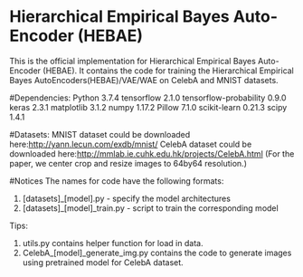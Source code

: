 # Hierarchical Empirical Bayes Auto-Encoder (HEBAE)
This is the official implementation for Hierarchical Empirical Bayes Auto-Encoder (HEBAE). It contains the code for training the Hierarchical Empirical Bayes AutoEncoders(HEBAE)/VAE/WAE on CelebA and MNIST datasets.

#Dependencies:
Python 3.7.4
tensorflow 2.1.0
tensorflow-probability 0.9.0
keras 2.3.1
matplotlib 3.1.2
numpy 1.17.2
Pillow 7.1.0
scikit-learn 0.21.3
scipy 1.4.1

#Datasets:
MNIST dataset could be downloaded here:http://yann.lecun.com/exdb/mnist/
CelebA dataset could be downloaded here:http://mmlab.ie.cuhk.edu.hk/projects/CelebA.html (For the paper, we center crop and resize images to 64by64 resolution.)

#Notices
The names for code have the following formats:
1. [datasets]_[model].py - specify the model architectures
2. [datasets]_[model]_train.py - script to train the corresponding model

Tips:
1. utils.py contains helper function for load in data.
2. CelebA_[model]_generate_img.py contains the code to generate images using pretrained model for CelebA dataset.


